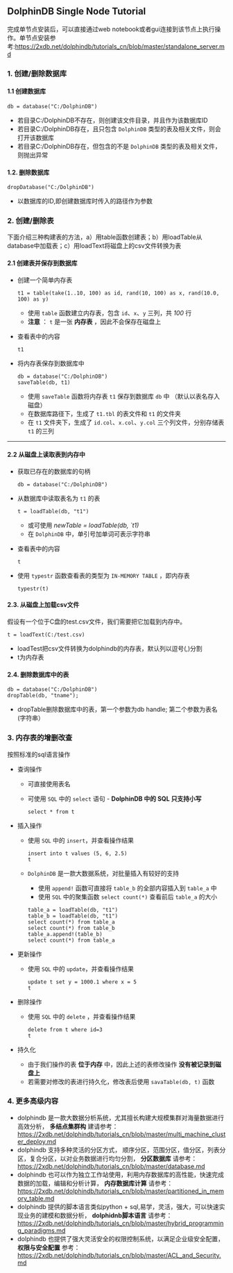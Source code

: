 ##                                        DolphinDB Single Node Tutorial

  完成单节点安装后，可以直接通过web notebook或者gui连接到该节点上执行操作。单节点安装参考:https://2xdb.net/dolphindb/tutorials_cn/blob/master/standalone_server.md

### 1. 创建/删除数据库
#### 1.1 创建数据库
  ```
  db = database("C:/DolphinDB")
  ```
  
  * 若目录C:/DolphinDB不存在，则创建该文件目录，并且作为该数据库ID
  * 若目录C:/DolphinDB存在，且只包含 `DolphinDB` 类型的表及相关文件，则会打开该数据库
  * 若目录C:/DolphinDB存在，但包含的不是 `DolphinDB` 类型的表及相关文件，则抛出异常

#### 1.2. 删除数据库
  ```
  dropDatabase("C:/DolphinDB")
  ```
   * 以数据库的ID,即创建数据库时传入的路径作为参数

### 2. 创建/删除表

  下面介绍三种构建表的方法，a）用table函数创建表；b）用loadTable从database中加载表；c）用loadText将磁盘上的csv文件转换为表
  
#### 2.1 创建表并保存到数据库

* 创建一个简单内存表

  ```
  t1 = table(take(1..10, 100) as id, rand(10, 100) as x, rand(10.0, 100) as y)
  ```

  * 使用 `table` 函数建立内存表，包含 `id`、`x`、`y` 三列，共 _100_ 行
  * __注意__ ： `t`  是一张 __内存表__ ，因此不会保存在磁盘上

* 查看表中的内容

  ```
  t1
  ```

* 将内存表保存到数据库中

  ```
  db = database("C:/DolphinDB")
  saveTable(db, t1)
  ```

  * 使用 `saveTable`  函数将内存表 `t1`  保存到数据库 `db` 中 （默认以表名存入磁盘）
  * 在数据库路径下，生成了 `t1.tbl` 的表文件和 `t1` 的文件夹
  * 在 `t1` 文件夹下，生成了 `id.col`、`x.col`、`y.col` 三个列文件，分别存储表 `t1` 的三列


---

#### 2.2 从磁盘上读取表到内存中

* 获取已存在的数据库的句柄

  ```
  db = database("C:/DolphinDB")
  ```

* 从数据库中读取表名为 `t1` 的表

  ```
  t = loadTable(db, "t1")
  ```

  * 或可使用 _newTable = loadTable(db, `t1)_
  * 在 `DolphinDB` 中，单引号加单词可表示字符串

* 查看表中的内容

  ```
  t
  ```

* 使用 `typestr` 函数查看表的类型为 `IN-MEMORY TABLE` ，即内存表

  ```
  typestr(t)
  ```
  
#### 2.3. 从磁盘上加载csv文件
   
  假设有一个位于C盘的test.csv文件，我们需要把它加载到内存中。
  ```
  t = loadText(C:/test.csv)
  ```
  * loadTest把csv文件转换为dolphindb的内存表，默认列以逗号(,)分割
  * t为内存表
  
   
#### 2.4. 删除数据库中的表

  ```
  db = database("C:/DolphinDB")
  dropTable(db, "tname"); 
  ```
  * dropTable删除数据库中的表，第一个参数为db handle; 第二个参数为表名(字符串）


### 3. 内存表的增删改查 
  
  按照标准的sql语言操作

* 查询操作

  * 可直接使用表名

  * 可使用 `SQL` 中的 `select` 语句 - __DolphinDB 中的 SQL 只支持小写__

    ```
    select * from t
    ```

* 插入操作

  * 使用 `SQL` 中的 `insert`，并查看操作结果

    ```
    insert into t values (5, 6, 2.5)
    t
    ```

  * `DolphinDB` 是一款大数据系统，对批量插入有较好的支持

    * 使用 `append!` 函数可直接将 `table_b` 的全部内容插入到 `table_a` 中
    * 使用 `SQL` 中的聚集函数 `select count(*)` 查看前后 `table_a` 的大小

    ```
    table_a = loadTable(db, "t1")
    table_b = loadTable(db, "t1")
    select count(*) from table_a
    select count(*) from table_b
    table_a.append!(table_b)
    select count(*) from table_a
    ```

* 更新操作

  * 使用 `SQL` 中的 `update`，并查看操作结果

    ```
    update t set y = 1000.1 where x = 5
    t
    ```

* 删除操作

  * 使用 `SQL` 中的 `delete` ，并查看操作结果

    ```
    delete from t where id=3
    t
    ```

* 持久化

  * 由于我们操作的表 __位于内存__ 中，因此上述的表修改操作 __没有被记录到磁盘上__
  * 若需要对修改的表进行持久化，修改表后使用 `savaTable(db, t)` 函数

### 4. 更多高级内容

  * dolphindb 是一款大数据分析系统，尤其擅长构建大规模集群对海量数据进行高效分析， __多结点集群构__ 建请参考：https://2xdb.net/dolphindb/tutorials_cn/blob/master/multi_machine_cluster_deploy.md
  * dolphindb 支持多种灵活的分区方式， 顺序分区，范围分区，值分区，列表分区，复合分区，以对业务数据进行均匀分割， __分区数据库__ 请参考：https://2xdb.net/dolphindb/tutorials_cn/blob/master/database.md
  * dolphindb 也可以作为独立工作站使用，利用内存数据库的高性能，快速完成数据的加载，编辑和分析计算， __内存数据库计算__ 请参考：https://2xdb.net/dolphindb/tutorials_cn/blob/master/partitioned_in_memory_table.md
  * dolphindb 提供的脚本语言类似python + sql,易学，灵活，强大，可以快速实现业务的建模和数据分析， __dolphidnb脚本语言__ 请参考：https://2xdb.net/dolphindb/tutorials_cn/blob/master/hybrid_programming_paradigms.md
  * dolphindb 也提供了强大灵活安全的权限控制系统，以满足企业级安全配置， __权限与安全配置__ 参考：https://2xdb.net/dolphindb/tutorials_cn/blob/master/ACL_and_Security.md

